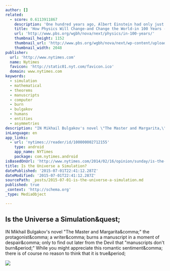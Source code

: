 ```yaml
---
author: []
related:
  - score: 0.6113911867
    description: 'One hundred years ago, Albert Einstein had only just published his revolutionary new theory of gravity, atomic nuclei were entirely mysterious, and quantum "theory" was a tissue of guesswork. Superconductivity, the nature of the chemical bond, and the energy source of stars were riddles that baffled physics.'
    title: 'How Physics Will Change-and Change the World-in 100 Years - NOVA Next | PBS'
    url: 'http://www.pbs.org/wgbh/nova/next/physics/in-100-years/'
    thumbnail_height: 1152
    thumbnail_url: 'http://www.pbs.org/wgbh/nova/next/wp-content/uploads/2015/06/Artistic-view-of-the-Higgs-Field.jpg'
    thumbnail_width: 2048
publisher:
  url: 'http://www.nytimes.com'
  name: Nytimes
  favicon: 'http://static01.nyt.com/favicon.ico'
  domain: www.nytimes.com
keywords:
  - simulation
  - mathematical
  - theorems
  - manuscripts
  - computer
  - burn
  - bulgakov
  - humans
  - entities
  - asymmetries
description: "IN Mikhail Bulgakov's novel \"The Master and Margarita,\" the protagonist, a writer, burns a manuscript in a moment of despair, only to find out later from the Devil that \"manuscripts don't burn.\" While you might appreciate this romantic sentiment, there is of course no reason to think that it is true."
inLanguage: en
app_links:
  - url: 'nytimes://reader/id/100000002712155'
    type: android
    app_name: NYTimes
    package: com.nytimes.android
isBasedOnUrl: 'http://www.nytimes.com/2014/02/16/opinion/sunday/is-the-universe-a-simulation.html?_r=0'
title: Is the Universe a Simulation?
datePublished: '2015-07-01T22:41:12.287Z'
dateModified: '2015-07-01T22:41:12.287Z'
sourcePath: _posts/2015-07-01-is-the-universe-a-simulation.md
published: true
_context: 'http://schema.org'
_type: MediaObject

---
```

<article style=""><h1>Is the Universe a Simulation&amp;quest;</h1><p>IN Mikhail Bulgakov's novel "The Master and Margarita&amp;comma;" the protagonist&amp;comma; a writer&amp;comma; burns a manuscript in a moment of despair&amp;comma; only to find out later from the Devil that "manuscripts don't burn&amp;period;" While you might appreciate this romantic sentiment&amp;comma; there is of course no reason to think that it is true&amp;period;</p><img src="http://static01.nyt.com/images/2014/02/16/sunday-review/16GRAY/16GRAY-videoSixteenByNine1050.jpg" /></article>